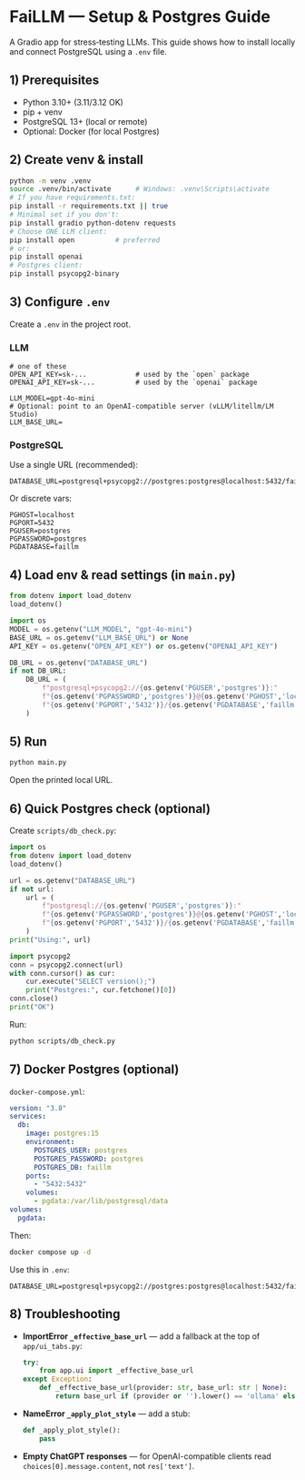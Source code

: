 # FaiLLM — Setup & Postgres Guide

A Gradio app for stress‑testing LLMs. This guide shows how to install locally and connect PostgreSQL using a `.env` file.

## 1) Prerequisites
- Python 3.10+ (3.11/3.12 OK)
- pip + venv
- PostgreSQL 13+ (local or remote)
- Optional: Docker (for local Postgres)

## 2) Create venv & install
```bash
python -m venv .venv
source .venv/bin/activate      # Windows: .venv\Scripts\activate
# If you have requirements.txt:
pip install -r requirements.txt || true
# Minimal set if you don't:
pip install gradio python-dotenv requests
# Choose ONE LLM client:
pip install open          # preferred
# or:
pip install openai
# Postgres client:
pip install psycopg2-binary
```

## 3) Configure `.env`
Create a `.env` in the project root.

### LLM
```
# one of these
OPEN_API_KEY=sk-...            # used by the `open` package
OPENAI_API_KEY=sk-...          # used by the `openai` package

LLM_MODEL=gpt-4o-mini
# Optional: point to an OpenAI-compatible server (vLLM/litellm/LM Studio)
LLM_BASE_URL=
```

### PostgreSQL
Use a single URL (recommended):
```
DATABASE_URL=postgresql+psycopg2://postgres:postgres@localhost:5432/faillm
```
Or discrete vars:
```
PGHOST=localhost
PGPORT=5432
PGUSER=postgres
PGPASSWORD=postgres
PGDATABASE=faillm
```

## 4) Load env & read settings (in `main.py`)
```python
from dotenv import load_dotenv
load_dotenv()

import os
MODEL = os.getenv("LLM_MODEL", "gpt-4o-mini")
BASE_URL = os.getenv("LLM_BASE_URL") or None
API_KEY = os.getenv("OPEN_API_KEY") or os.getenv("OPENAI_API_KEY")

DB_URL = os.getenv("DATABASE_URL")
if not DB_URL:
    DB_URL = (
        f"postgresql+psycopg2://{os.getenv('PGUSER','postgres')}:"
        f"{os.getenv('PGPASSWORD','postgres')}@{os.getenv('PGHOST','localhost')}:"
        f"{os.getenv('PGPORT','5432')}/{os.getenv('PGDATABASE','faillm')}"
    )
```

## 5) Run
```bash
python main.py
```
Open the printed local URL.

## 6) Quick Postgres check (optional)
Create `scripts/db_check.py`:
```python
import os
from dotenv import load_dotenv
load_dotenv()

url = os.getenv("DATABASE_URL")
if not url:
    url = (
        f"postgresql://{os.getenv('PGUSER','postgres')}:"
        f"{os.getenv('PGPASSWORD','postgres')}@{os.getenv('PGHOST','localhost')}:"
        f"{os.getenv('PGPORT','5432')}/{os.getenv('PGDATABASE','faillm')}"
    )
print("Using:", url)

import psycopg2
conn = psycopg2.connect(url)
with conn.cursor() as cur:
    cur.execute("SELECT version();")
    print("Postgres:", cur.fetchone()[0])
conn.close()
print("OK")
```

Run:
```bash
python scripts/db_check.py
```

## 7) Docker Postgres (optional)
`docker-compose.yml`:
```yaml
version: "3.8"
services:
  db:
    image: postgres:15
    environment:
      POSTGRES_USER: postgres
      POSTGRES_PASSWORD: postgres
      POSTGRES_DB: faillm
    ports:
      - "5432:5432"
    volumes:
      - pgdata:/var/lib/postgresql/data
volumes:
  pgdata:
```
Then:
```bash
docker compose up -d
```
Use this in `.env`:
```
DATABASE_URL=postgresql+psycopg2://postgres:postgres@localhost:5432/faillm
```

## 8) Troubleshooting
- **ImportError `_effective_base_url`** — add a fallback at the top of `app/ui_tabs.py`:
  ```python
  try:
      from app.ui import _effective_base_url
  except Exception:
      def _effective_base_url(provider: str, base_url: str | None):
          return base_url if (provider or '').lower() == 'ollama' else None
  ```
- **NameError `_apply_plot_style`** — add a stub:
  ```python
  def _apply_plot_style():
      pass
  ```
- **Empty ChatGPT responses** — for OpenAI-compatible clients read `choices[0].message.content`, not `res['text']`.
